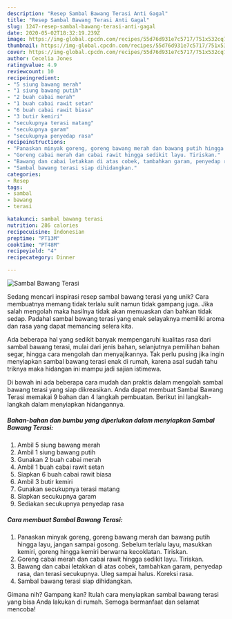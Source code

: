 ```yaml
---
description: "Resep Sambal Bawang Terasi Anti Gagal"
title: "Resep Sambal Bawang Terasi Anti Gagal"
slug: 1247-resep-sambal-bawang-terasi-anti-gagal
date: 2020-05-02T18:32:19.239Z
image: https://img-global.cpcdn.com/recipes/55d76d931e7c5717/751x532cq70/sambal-bawang-terasi-foto-resep-utama.jpg
thumbnail: https://img-global.cpcdn.com/recipes/55d76d931e7c5717/751x532cq70/sambal-bawang-terasi-foto-resep-utama.jpg
cover: https://img-global.cpcdn.com/recipes/55d76d931e7c5717/751x532cq70/sambal-bawang-terasi-foto-resep-utama.jpg
author: Cecelia Jones
ratingvalue: 4.9
reviewcount: 10
recipeingredient:
- "5 siung bawang merah"
- "1 siung bawang putih"
- "2 buah cabai merah"
- "1 buah cabai rawit setan"
- "6 buah cabai rawit biasa"
- "3 butir kemiri"
- "secukupnya terasi matang"
- "secukupnya garam"
- "secukupnya penyedap rasa"
recipeinstructions:
- "Panaskan minyak goreng, goreng bawang merah dan bawang putih hingga layu, jangan sampai gosong. Sebelum terlalu layu, masukkan kemiri, goreng hingga kemiri berwarna kecoklatan. Tiriskan."
- "Goreng cabai merah dan cabai rawit hingga sedikit layu. Tiriskan."
- "Bawang dan cabai letakkan di atas cobek, tambahkan garam, penyedap rasa, dan terasi secukupnya. Uleg sampai halus. Koreksi rasa."
- "Sambal bawang terasi siap dihidangkan."
categories:
- Resep
tags:
- sambal
- bawang
- terasi

katakunci: sambal bawang terasi 
nutrition: 286 calories
recipecuisine: Indonesian
preptime: "PT13M"
cooktime: "PT48M"
recipeyield: "4"
recipecategory: Dinner

---
```



![Sambal Bawang Terasi](https://img-global.cpcdn.com/recipes/55d76d931e7c5717/751x532cq70/sambal-bawang-terasi-foto-resep-utama.jpg)

Sedang mencari inspirasi resep sambal bawang terasi yang unik? Cara membuatnya memang tidak terlalu sulit namun tidak gampang juga. Jika salah mengolah maka hasilnya tidak akan memuaskan dan bahkan tidak sedap. Padahal sambal bawang terasi yang enak selayaknya memiliki aroma dan rasa yang dapat memancing selera kita.

Ada beberapa hal yang sedikit banyak mempengaruhi kualitas rasa dari sambal bawang terasi, mulai dari jenis bahan, selanjutnya pemilihan bahan segar, hingga cara mengolah dan menyajikannya. Tak perlu pusing jika ingin menyiapkan sambal bawang terasi enak di rumah, karena asal sudah tahu triknya maka hidangan ini mampu jadi sajian istimewa.




Di bawah ini ada beberapa cara mudah dan praktis dalam mengolah sambal bawang terasi yang siap dikreasikan. Anda dapat membuat Sambal Bawang Terasi memakai 9 bahan dan 4 langkah pembuatan. Berikut ini langkah-langkah dalam menyiapkan hidangannya.

<!--inarticleads1-->

##### Bahan-bahan dan bumbu yang diperlukan dalam menyiapkan Sambal Bawang Terasi:

1. Ambil 5 siung bawang merah
1. Ambil 1 siung bawang putih
1. Gunakan 2 buah cabai merah
1. Ambil 1 buah cabai rawit setan
1. Siapkan 6 buah cabai rawit biasa
1. Ambil 3 butir kemiri
1. Gunakan secukupnya terasi matang
1. Siapkan secukupnya garam
1. Sediakan secukupnya penyedap rasa




<!--inarticleads2-->

##### Cara membuat Sambal Bawang Terasi:

1. Panaskan minyak goreng, goreng bawang merah dan bawang putih hingga layu, jangan sampai gosong. Sebelum terlalu layu, masukkan kemiri, goreng hingga kemiri berwarna kecoklatan. Tiriskan.
1. Goreng cabai merah dan cabai rawit hingga sedikit layu. Tiriskan.
1. Bawang dan cabai letakkan di atas cobek, tambahkan garam, penyedap rasa, dan terasi secukupnya. Uleg sampai halus. Koreksi rasa.
1. Sambal bawang terasi siap dihidangkan.




Gimana nih? Gampang kan? Itulah cara menyiapkan sambal bawang terasi yang bisa Anda lakukan di rumah. Semoga bermanfaat dan selamat mencoba!
